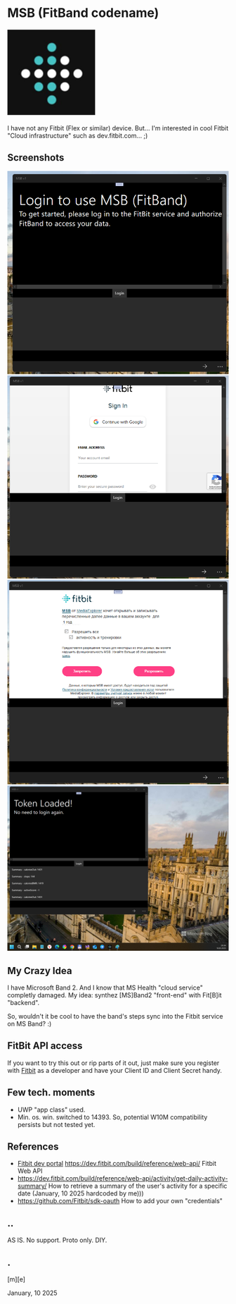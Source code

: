 # MSB (FitBand codename)
![Shot](Images/logo.png)

I have not any Fitbit (Flex or similar) device. But... I'm interested in cool Fitbit "Cloud infrastructure" such as dev.fitbit.com... ;)

## Screenshots
![](Images/shot01.png)
![](Images/shot02.png)
![](Images/shot03.png)
![](Images/shot04.png)

## My Crazy Idea 
I have Microsoft Band 2. And I know that MS Health "cloud service" completly damaged. 
My idea: synthez [MS]Band2 "front-end" with Fit[B]it "backend".

So, wouldn't it be cool to have the band's steps sync into the Fitbit service on MS Band? :)

## FitBit API access
If you want to try this out or rip parts of it out, just make sure you register with [Fitbit](https://dev.fitbit.com) 
as a developer and have your Client ID and Client Secret handy.

## Few tech. moments
- UWP "app class" used. 
- Min. os. win. switched to 14393. So, potential W10M compatibility persists but not tested yet.

## References
- [Fitbit dev portal](https://dev.fitbit.com)
https://dev.fitbit.com/build/reference/web-api/ Fitbit Web API
- https://dev.fitbit.com/build/reference/web-api/activity/get-daily-activity-summary/ How to retrieve a summary of the user's activity for a specific date (January, 10 2025 hardcoded by me)))
- https://github.com/Fitbit/sdk-oauth How to add your own "credentials" 

## ..

AS IS. No support. Proto only. DIY.

## .

[m][e] 

January, 10 2025
